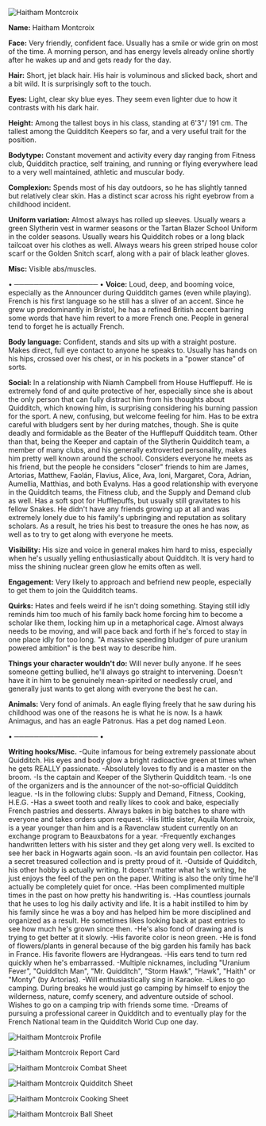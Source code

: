 ![Haitham Montcroix](https://files.catbox.moe/l63s4s.jpeg)

**Name:** Haitham Montcroix

**Face:** Very friendly, confident face. Usually has a smile or wide grin on most of the time. A morning person, and has energy levels already online shortly after he wakes up and and gets ready for the day.

**Hair:** Short, jet black hair. His hair is voluminous and slicked back, short and a bit wild. It is surprisingly soft to the touch.

**Eyes:** Light, clear sky blue eyes. They seem even lighter due to how it contrasts with his dark hair.

**Height:**  Among the tallest boys in his class, standing at 6'3"/ 191 cm. The tallest among the Quidditch Keepers so far, and a very useful trait for the position.

**Bodytype:** Constant movement and activity every day ranging from Fitness club, Quidditch practice, self training, and running or flying everywhere lead to a very well maintained, athletic and muscular body. 

**Complexion:** Spends most of his day outdoors, so he has slightly tanned but relatively clear skin. Has a distinct scar across his right eyebrow from a childhood incident. 

**Uniform variation:** Almost always has rolled up sleeves. Usually wears a green Slytherin vest in warmer seasons or the Tartan Blazer School Uniform in the colder seasons. Usually wears his Quidditch robes or a long black tailcoat over his clothes as well. Always wears his green striped house color scarf or the Golden Snitch scarf, along with a pair of black leather gloves.

**Misc:** Visible abs/muscles.

• ───────────────── •
**Voice:** Loud, deep, and booming voice, especially as the Announcer during Quidditch games (even while playing). French is his first language so he still has a sliver of an accent. Since he grew up predominantly in Bristol, he has a refined British accent barring some words that have him revert to a more French one. People in general tend to forget he is actually French.

**Body language:** Confident, stands and sits up with a straight posture. Makes direct, full eye contact to anyone he speaks to. Usually has hands on his hips, crossed over his chest, or in his pockets in a "power stance" of sorts.

**Social:** In a relationship with Niamh Campbell from House Hufflepuff. He is extremely fond of and quite protective of her, especially since she is about the only person that can fully distract him from his thoughts about Quidditch, which knowing him, is surprising considering his burning passion for the sport. A new, confusing, but welcome feeling for him. Has to be extra careful with bludgers sent by her during matches, though. She is quite deadly and formidable as the Beater of the Hufflepuff Quidditch team. Other than that, being the Keeper and captain of the Slytherin Quidditch team, a member of many clubs, and his generally extroverted personality, makes him pretty well known around the school. Considers everyone he meets as his friend, but the people he considers "closer" friends to him are James, Artorias, Matthew, Faolán, Flavius, Alice, Ava, Ioni, Margaret, Cora, Adrian, Aumellia, Matthias, and both Evalyns. Has a good relationship with everyone in the Quidditch teams, the Fitness club, and the Supply and Demand club as well. Has a soft spot for Hufflepuffs, but usually still gravitates to his fellow Snakes. He didn't have any friends growing up at all and was extremely lonely due to his family's upbringing and reputation as solitary scholars. As a result, he tries his best to treasure the ones he has now, as well as to try to get along with everyone he meets.

**Visibility:** His size and voice in general makes him hard to miss, especially when he's usually yelling enthusiastically about Quidditch. It is very hard to miss the shining nuclear green glow he emits often as well.

**Engagement:** Very likely to approach and befriend new people, especially to get them to join the Quidditch teams.

**Quirks:** Hates and feels weird if he isn't doing something. Staying still idly reminds him too much of his family back home forcing him to become a scholar like them, locking him up in a metaphorical cage. Almost always needs to be moving, and will pace back and forth if he's forced to stay in one place idly for too long. "A massive speeding bludger of pure uranium powered ambition" is the best way to describe him.

**Things your character wouldn't do:** Will never bully anyone. If he sees someone getting bullied, he'll always go straight to intervening. Doesn't have it in him to be genuinely mean-spirited or needlessly cruel, and generally just wants to get along with everyone the best he can.

**Animals:** Very fond of animals. An eagle flying freely that he saw during his childhood was one of the reasons he is what he is now. Is a hawk Animagus, and has an eagle Patronus. Has a pet dog named Leon. 

• ───────────────── •

**Writing hooks/Misc.**
-Quite infamous for being extremely passionate about Quidditch. His eyes and body glow a bright radioactive green at times when he gets REALLY passionate.
-Absolutely loves to fly and is a master on the broom. 
-Is the captain and Keeper of the Slytherin Quidditch team.
-Is one of the organizers and is the announcer of the not-so-official Quidditch league.
-Is in the following clubs: Supply and Demand, Fitness, Cooking, H.E.G.
-Has a sweet tooth and really likes to cook and bake, especially French pastries and desserts. Always bakes in big batches to share with everyone and takes orders upon request.
-His little sister, Aquila Montcroix, is a year younger than him and is a Ravenclaw student currently on an exchange program to Beauxbatons for a year.
-Frequently exchanges handwritten letters with his sister and they get along very well. Is excited to see her back in Hogwarts again soon.
-Is an avid fountain pen collector. Has a secret treasured collection and is pretty proud of it.
-Outside of Quidditch, his other hobby is actually writing. It doesn't matter what he's writing, he just enjoys the feel of the pen on the paper. Writing is also the only time he'll actually be completely quiet for once.
-Has been complimented multiple times in the past on how pretty his handwriting is.
-Has countless journals that he uses to log his daily activity and life. It is a habit instilled to him by his family since he was a boy and has helped him be more disciplined and organized as a result. He sometimes likes looking back at past entries to see how much he's grown since then.
-He's also fond of drawing and is trying to get better at it slowly.
-His favorite color is neon green.
-He is fond of flowers/plants in general because of the big garden his family has back in France. His favorite flowers are Hydrangeas.
-His ears tend to turn red quickly when he's embarrassed.
-Multiple nicknames, including "Uranium Fever", "Quidditch Man", "Mr. Quidditch", "Storm Hawk", "Hawk", "Haith" or "Monty" (by Artorias).
-Will enthusiastically sing in Karaoke. 
-Likes to go camping. During breaks he would just go camping by himself to enjoy the wilderness, nature, comfy scenery, and adventure outside of school. Wishes to go on a camping trip with friends some time.
-Dreams of pursuing a professional career in Quidditch and to eventually play for the French National team in the Quidditch World Cup one day.

![Haitham Montcroix Profile](https://files.catbox.moe/6nxtpd.png)

![Haitham Montcroix Report Card](https://files.catbox.moe/rqdvg1.jpg)

![Haitham Montcroix Combat Sheet](https://files.catbox.moe/9ejf4w.jpg)

![Haitham Montcroix Quidditch Sheet](https://files.catbox.moe/mo3las.png)

![Haitham Montcroix Cooking Sheet](https://files.catbox.moe/8tbyct.png)

![Haitham Montcroix Ball Sheet](https://files.catbox.moe/cqutnu.png)